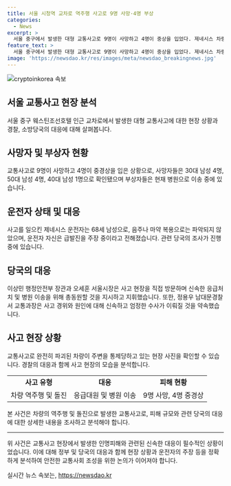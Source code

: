 ```yaml
---
title: 서울 시청역 교차로 역주행 사고로 9명 사망·4명 부상
categories:
  - News
excerpt: >
  서울 중구에서 발생한 대형 교통사고로 9명이 사망하고 4명이 중상을 입었다. 제네시스 차량이 역주행을 하며 다수 차량을 추돌한 뒤 보행자를 덮치는 사고였다. 운전자는 급발진을 주장하며 현장에서 검거됐으며, 현재 조사가 진행 중이다. 사건 당일 서울시장이 직접 현장을 찾아 지휘했고, 관련 부서는 엄정한 수사를 진행하겠다고 밝혔다.
feature_text: >
  서울 중구에서 발생한 대형 교통사고로 9명이 사망하고 4명이 중상을 입었다. 제네시스 차량이 역주행을 하며 다수 차량을 추돌한 뒤 보행자를 덮치는 사고였다. 운전자는 급발진을 주장하며 현장에서 검거됐으며, 현재 조사가 진행 중이다. 사건 당일 서울시장이 직접 현장을 찾아 지휘했고, 관련 부서는 엄정한 수사를 진행하겠다고 밝혔다.
image: 'https://newsdao.kr/res/images/meta/newsdao_breakingnews.jpg'
---
```


<p><img src="https://newsdao.kr/res/images/meta/newsdao_breakingnews.jpg" alt="cryptoinkorea 속보" /></p>

<h2 data-ke-size="size26">서울 교통사고 현장 분석</h2>

<p data-ke-size="size16">서울 중구 웨스틴조선호텔 인근 교차로에서 발생한 대형 교통사고에 대한 현장 상황과 경찰, 소방당국의 대응에 대해 살펴봅니다.</p>

<h2 data-ke-size="size24">사망자 및 부상자 현황</h2>

<p data-ke-size="size16">교통사고로 9명이 사망하고 4명이 중경상을 입은 상황으로, 사망자들은 30대 남성 4명, 50대 남성 4명, 40대 남성 1명으로 확인됐으며 부상자들은 현재 병원으로 이송 중에 있습니다.</p>

<h2 data-ke-size="size24">운전자 상태 및 대응</h2>

<p data-ke-size="size16">사고를 일으킨 제네시스 운전자는 68세 남성으로, 음주나 마약 복용으로는 파악되지 않았으며, 운전자 자신은 급발진을 주장 중이라고 전해졌습니다. 관련 당국의 조사가 진행 중에 있습니다.</p>

<h2 data-ke-size="size24">당국의 대응</h2>

<p data-ke-size="size16">이상민 행정안전부 장관과 오세훈 서울시장은 사고 현장을 직접 방문하며 신속한 응급처치 및 병원 이송을 위해 총동원할 것을 지시하고 지휘했습니다. 또한, 정용우 남대문경찰서 교통과장은 사고 경위와 원인에 대해 신속하고 엄정한 수사가 이뤄질 것을 약속했습니다.</p>

<h2 data-ke-size="size24">사고 현장 상황</h2>

<p data-ke-size="size16">교통사고로 완전히 파괴된 차량이 주변을 통제당하고 있는 현장 사진을 확인할 수 있습니다. 경찰의 대응과 함께 사고 현장의 모습을 분석합니다.</p>

<table>
  <tr>
    <td style="text-align: center; height: 17px;"><b>사고 유형</b></td>
    <td style="text-align: center; height: 17px;"><b>대응</b></td>
    <td style="text-align: center; height: 17px;"><b>피해 현황</b></td>
  </tr>
  <tr>
    <td style="text-align: center; height: 17px;">차량 역주행 및 돌진</td>
    <td style="text-align: center; height: 17px;">응급대원 및 병원 이송</td>
    <td style="text-align: center; height: 17px;">9명 사망, 4명 중경상</td>
  </tr>
</table>

<p data-ke-size="size16">본 사건은 차량의 역주행 및 돌진으로 발생한 교통사고로, 피해 규모와 관련 당국의 대응에 대한 상세한 내용을 조사하고 분석해야 합니다.</p>

<hr>

<p data-ke-size="size16">위 사건은 교통사고 현장에서 발생한 인명피해와 관련된 신속한 대응이 필수적인 상황이었습니다. 이에 대해 정부 및 당국의 대응과 함께 현장 상황과 운전자의 주장 등을 정확하게 분석하여 안전한 교통사회 조성을 위한 논의가 이어져야 합니다.</p>
실시간 뉴스 속보는, <a href="https://newsdao.kr" rel="dofollow">https://newsdao.kr</a>


